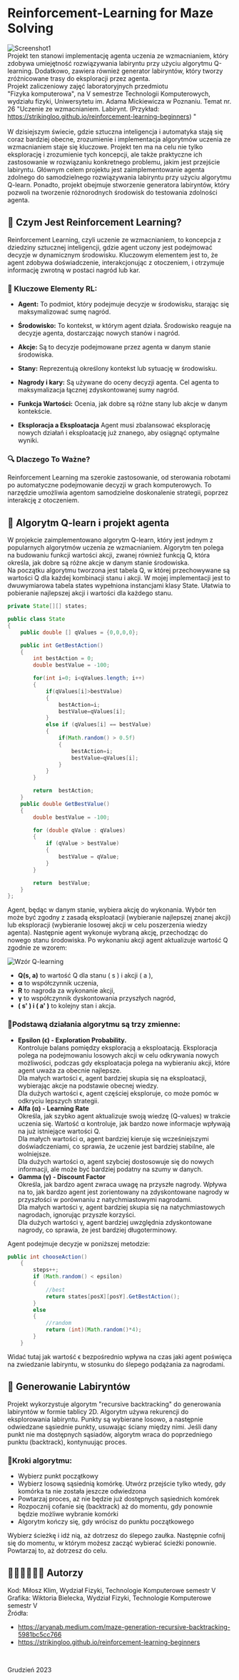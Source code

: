 # Reinforcement-Learning for Maze Solving
![Screenshot1](carrot.png)
<br />
Projekt ten stanowi implementację agenta uczenia ze wzmacnianiem, który zdobywa umiejętność rozwiązywania labiryntu przy użyciu algorytmu Q-learning. Dodatkowo, zawiera również generator labiryntów, który tworzy zróżnicowane trasy do eksploracji przez agenta.
<br />
Projekt zaliczeniowy zajęć laboratoryjnych przedmiotu "Fizyka komputerowa", na V semestrze Technologii Komputerowych, wydziału fizyki, Uniwersytetu im. Adama Mickiewicza w Poznaniu. Temat nr. 26 "Uczenie ze wzmacnianiem. Labirynt. (Przykład: https://strikingloo.github.io/reinforcement-learning-beginners) "
<br />
<br />
W dzisiejszym świecie, gdzie sztuczna inteligencja i automatyka stają się coraz bardziej obecne, zrozumienie i implementacja algorytmów uczenia ze wzmacnianiem staje się kluczowe. Projekt ten ma na celu nie tylko eksplorację i zrozumienie tych koncepcji, ale także praktyczne ich zastosowanie w rozwiązaniu konkretnego problemu, jakim jest przejście labiryntu.
Głównym celem projektu jest zaimplementowanie agenta zdolnego do samodzielnego rozwiązywania labiryntu przy użyciu algorytmu Q-learn. Ponadto, projekt obejmuje stworzenie generatora labiryntów, który pozwoli na tworzenie różnorodnych środowisk do testowania zdolności agenta.

## 🚀 Czym Jest Reinforcement Learning?

Reinforcement Learning, czyli uczenie ze wzmacnianiem, to koncepcja z dziedziny sztucznej inteligencji, gdzie agent uczony jest podejmować decyzje w dynamicznym środowisku. Kluczowym elementem jest to, że agent zdobywa doświadczenie, interakcjonując z otoczeniem, i otrzymuje informację zwrotną w postaci nagród lub kar.

### 👾 Kluczowe Elementy RL:

- **Agent:** To podmiot, który podejmuje decyzje w środowisku, starając się maksymalizować sumę nagród.

- **Środowisko:** To kontekst, w którym agent działa. Środowisko reaguje na decyzje agenta, dostarczając nowych stanów i nagród.

- **Akcje:** Są to decyzje podejmowane przez agenta w danym stanie środowiska.

- **Stany:** Reprezentują określony kontekst lub sytuację w środowisku.

- **Nagrody i kary:** Są używane do oceny decyzji agenta. Cel agenta to maksymalizacja łącznej zdyskontowanej sumy nagród.

- **Funkcja Wartości:** Ocenia, jak dobre są różne stany lub akcje w danym kontekście.

- **Eksploracja a Eksploatacja** Agent musi zbalansować eksplorację nowych działań i eksploatację już znanego, aby osiągnąć optymalne wyniki.

### 🔍 Dlaczego To Ważne?

Reinforcement Learning ma szerokie zastosowanie, od sterowania robotami po automatyczne podejmowanie decyzji w grach komputerowych. To narzędzie umożliwia agentom samodzielne doskonalenie strategii, poprzez interakcję z otoczeniem.

## 📎 Algorytm Q-learn i projekt agenta
W projekcie zaimplementowano algorytm Q-learn, który jest jednym z popularnych algorytmów uczenia ze wzmacnianiem. Algorytm ten polega na budowaniu funkcji wartości akcji, zwanej również funkcją Q, która określa, jak dobre są różne akcje w danym stanie środowiska. <br />
Na początku algorytmu tworzona jest tabela Q, w której przechowywane są wartości Q dla każdej kombinacji stanu i akcji. W mojej implementacji jest to dwuwymiarowa tabela states wypełniona instancjami klasy State. Ułatwia to pobieranie najlepszej akcji i wartości dla każdego stanu.
```java
private State[][] states;
```
```java
public class State
{
    public double [] qValues = {0,0,0,0};

    public int GetBestAction()
    {
        int bestAction = 0;
        double bestValue = -100;

        for(int i=0; i<qValues.length; i++)
        {
            if(qValues[i]>bestValue)
            {
                bestAction=i;
                bestValue=qValues[i];
            }
            else if (qValues[i] == bestValue)
            {
                if(Math.random() > 0.5f)
                {
                    bestAction=i;
                    bestValue=qValues[i];
                }
            }
        }

        return  bestAction;
    }
    public double GetBestValue()
    {
        double bestValue = -100;

        for (double qValue : qValues)
        {
            if (qValue > bestValue)
            {
                bestValue = qValue;
            }
        }

        return  bestValue;
    }
};
```
Agent, będąc w danym stanie, wybiera akcję do wykonania. Wybór ten może być zgodny z zasadą eksploatacji (wybieranie najlepszej znanej akcji) lub eksploracji (wybieranie losowej akcji w celu poszerzenia wiedzy agenta). Następnie agent wykonuje wybraną akcję, przechodząc do nowego stanu środowiska. Po wykonaniu akcji agent aktualizuje wartość Q zgodnie ze wzorem:

![Wzór Q-learning](Q-learning-equation.svg)

- **Q(s, a)** to wartość Q dla stanu \( s \) i akcji \( a \),
- **α** to współczynnik uczenia,
- **R** to nagroda za wykonanie akcji,
- **γ**  to współczynnik dyskontowania przyszłych nagród,
- **\( s' \) i \( a' \)** to kolejny stan i akcja.

### 👾Podstawą działania algorytmu są trzy zmienne:

- **Epsilon (ϵ) - Exploration Probability.** <br />
Kontroluje balans pomiędzy eksploracją a eksploatacją. Eksploracja polega na podejmowaniu losowych akcji w celu odkrywania nowych możliwości, podczas gdy eksploatacja polega na wybieraniu akcji, które agent uważa za obecnie najlepsze.<br />
Dla małych wartości ϵ, agent bardziej skupia się na eksploatacji, wybierając akcje na podstawie obecnej wiedzy. <br />
Dla dużych wartości  ϵ, agent częściej eksploruje, co może pomóc w odkryciu lepszych strategii.
- **Alfa (α) - Learning Rate** <br />
Określa, jak szybko agent aktualizuje swoją wiedzę (Q-values) w trakcie uczenia się. Wartość  α kontroluje, jak bardzo nowe informacje wpływają na już istniejące wartości Q.<br />
Dla małych wartości α, agent bardziej kieruje się wcześniejszymi doświadczeniami, co sprawia, że uczenie jest bardziej stabilne, ale wolniejsze. <br />Dla dużych wartości α, agent szybciej dostosowuje się do nowych informacji, ale może być bardziej podatny na szumy w danych.
- **Gamma (γ) - Discount Factor** <br />
Określa, jak bardzo agent zwraca uwagę na przyszłe nagrody. Wpływa na to, jak bardzo agent jest zorientowany na zdyskontowane nagrody w przyszłości w porównaniu z natychmiastowymi nagrodami.<br />
Dla małych wartości  γ, agent bardziej skupia się na natychmiastowych nagrodach, ignorując przyszłe korzyści. <br />
Dla dużych wartości γ, agent bardziej uwzględnia zdyskontowane nagrody, co sprawia, że jest bardziej długoterminowy.

Agent podejmuje decyzje w poniższej metodzie:
```java
public int chooseAction()
    {
        steps++;
        if (Math.random() < epsilon)
        {
            //best
            return states[posX][posY].GetBestAction();
        }
        else
        {
            //random
            return (int)(Math.random()*4);
        }
    }
```
Widać tutaj jak wartość ϵ bezpośrednio wpływa na czas jaki agent poświęca na zwiedzanie labiryntu, w stosunku do ślepego podążania za nagrodami.
## 📎 Generowanie Labiryntów

Projekt wykorzystuje algorytm "recursive backtracking" do generowania labiryntów w formie tablicy 2D. Algorytm używa rekurencji do eksplorowania labiryntu. Punkty są wybierane losowo, a następnie odwiedzane sąsiednie punkty, usuwając ściany między nimi. Jeśli dany punkt nie ma dostępnych sąsiadów, algorytm wraca do poprzedniego punktu (backtrack), kontynuując proces.

### 👾Kroki algorytmu:
- Wybierz punkt początkowy
- Wybierz losową sąsiednią komórkę. Utwórz przejście tylko wtedy, gdy komórka ta nie została jeszcze odwiedzona
- Powtarzaj proces, aż nie będzie już dostępnych sąsiednich komórek
- Rozpocznij cofanie się (backtrack) aż do momentu, gdy ponownie będzie możliwe wybranie komórki
- Algorytm kończy się, gdy wrócisz do punktu początkowego

Wybierz ścieżkę i idź nią, aż dotrzesz do ślepego zaułka. Następnie cofnij się do momentu, w którym możesz zacząć wybierać ścieżki ponownie. Powtarzaj to, aż dotrzesz do celu.

## 👩🏽‍💻🧑🏽‍💻 Autorzy

Kod: Miłosz Klim, Wydział Fizyki, Technologie Komputerowe semestr V<br />
Grafika: Wiktoria Bielecka, Wydział Fizyki, Technologie Komputerowe semestr V<br />
Źródła:
- https://aryanab.medium.com/maze-generation-recursive-backtracking-5981bc5cc766
- https://strikingloo.github.io/reinforcement-learning-beginners 
<br />

Grudzień 2023